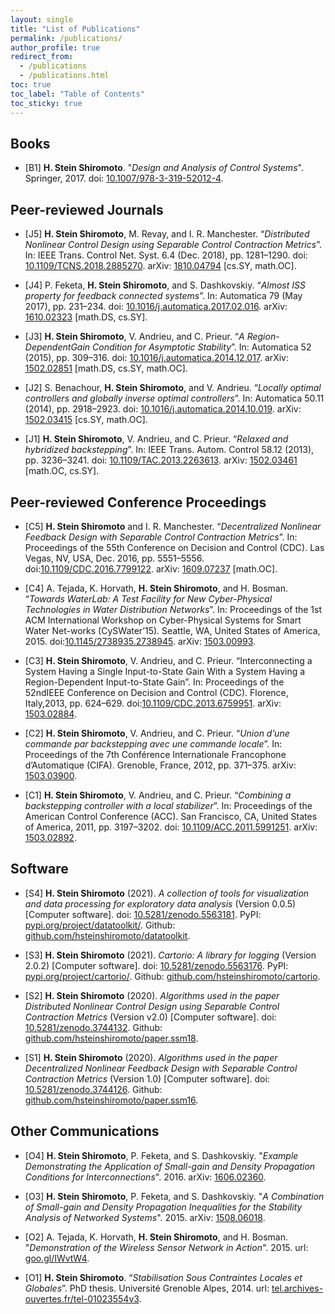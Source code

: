 ```yaml
---
layout: single
title: "List of Publications"
permalink: /publications/
author_profile: true
redirect_from:
  - /publications
  - /publications.html
toc: true
toc_label: "Table of Contents"
toc_sticky: true
---
```


## Books

* [B1] **H. Stein Shiromoto**.
  "*Design and Analysis of Control Systems*". Springer, 2017.
  doi: [10.1007/978-3-319-52012-4](http://dx.doi.org/10.1007/978-3-319-52012-4).

## Peer-reviewed Journals

* [J5] **H. Stein Shiromoto**, M. Revay, and I. R. Manchester. “*Distributed Nonlinear Control Design using Separable Control Contraction Metrics*”. In: IEEE Trans. Control Net. Syst. 6.4 (Dec. 2018), pp. 1281–1290. doi: [10.1109/TCNS.2018.2885270](http://dx.doi.org/10.1109/TCNS.2018.2885270). arXiv: [1810.04794](https://arxiv.org/abs/1810.04794) [cs.SY, math.OC].

* [J4] P. Feketa, **H. Stein Shiromoto**, and S. Dashkovskiy. “*Almost ISS property for feedback connected systems*”. In: Automatica 79 (May 2017), pp. 231–234. doi: [10.1016/j.automatica.2017.02.016](http://dx.doi.org/10.1016/j.automatica.2017.02.016). arXiv: [1610.02323](https://arxiv.org/abs/1610.02323) [math.DS, cs.SY].

* [J3] **H. Stein Shiromoto**, V. Andrieu, and C. Prieur. “*A Region-DependentGain Condition for Asymptotic Stability*”. In: Automatica 52 (2015), pp. 309–316. doi: [10.1016/j.automatica.2014.12.017](http://dx.doi.org/10.1016/j.automatica.2014.12.017). arXiv: [1502.02851](https://arxiv.org/abs/1502.02851) [math.DS, cs.SY, math.OC].

* [J2] S. Benachour, **H. Stein Shiromoto**, and V. Andrieu. “*Locally optimal controllers and globally inverse optimal controllers*”. In: Automatica 50.11 (2014), pp. 2918–2923. doi: [10.1016/j.automatica.2014.10.019](http://dx.doi.org/10.1016/j.automatica.2014.10.019). arXiv: [1502.03415](https://arxiv.org/abs/1502.03415) [cs.SY, math.OC].

* [J1] **H. Stein Shiromoto**, V. Andrieu, and C. Prieur. “*Relaxed and hybridized backstepping*”. In: IEEE Trans. Autom. Control 58.12 (2013), pp. 3236–3241. doi: [10.1109/TAC.2013.2263613](http://dx.doi.org/10.1109/TAC.2013.2263613). arXiv: [1502.03461](https://arxiv.org/abs/1502.03461) [math.OC, cs.SY].

## Peer-reviewed Conference Proceedings

* [C5] **H. Stein Shiromoto** and I. R. Manchester. “*Decentralized Nonlinear Feedback Design with Separable Control Contraction Metrics*”. In: Proceedings of the 55th Conference on Decision and Control (CDC). Las Vegas, NV, USA, Dec. 2016, pp. 5551–5556. doi:[10.1109/CDC.2016.7799122](http://dx.doi.org/10.1109/CDC.2016.7799122). arXiv: [1609.07237](https://arxiv.org/abs/1609.07237) [math.OC].

* [C4] A. Tejada, K. Horvath, **H. Stein Shiromoto**, and H. Bosman. “*Towards WaterLab: A Test Facility for New Cyber-Physical Technologies in Water Distribution Networks*”. In: Proceedings of the 1st ACM International Workshop on Cyber-Physical Systems for Smart Water Net-works (CySWater’15). Seattle, WA, United States of America, 2015. doi:[10.1145/2738935.2738945](http://dx.doi.org/10.1145/2738935.2738945). arXiv: [1503.00993](https://arxiv.org/abs/1503.00993).

* [C3] **H. Stein Shiromoto**, V. Andrieu, and C. Prieur. “Interconnecting a System Having a Single Input-to-State Gain With a System Having a Region-Dependent Input-to-State Gain”. In: Proceedings of the 52ndIEEE Conference on Decision and Control (CDC). Florence, Italy,2013, pp. 624–629. doi:[10.1109/CDC.2013.6759951](http://dx.doi.org/10.1109/CDC.2013.6759951). arXiv: [1503.02884](https://arxiv.org/abs/1503.02884).

* [C2] **H. Stein Shiromoto**, V. Andrieu, and C. Prieur. “*Union d’une commande par backstepping avec une commande locale*”. In: Proceedings of the 7th Conférence Internationale Francophone d’Automatique (CIFA). Grenoble, France, 2012, pp. 371–375. arXiv: [1503.03900](https://arxiv.org/abs/1503.03900).

* [C1] **H. Stein Shiromoto**, V. Andrieu, and C. Prieur. “*Combining a backstepping controller with a local stabilizer*”. In: Proceedings of the American Control Conference (ACC). San Francisco, CA, United States of America, 2011, pp. 3197–3202. doi: [10.1109/ACC.2011.5991251](http://dx.doi.org/10.1109/ACC.2011.5991251). arXiv: [1503.02892](https://arxiv.org/abs/1503.02892).

## Software

* [S4] **H. Stein Shiromoto** (2021). *A collection of tools for visualization and data processing for exploratory data analysis* (Version 0.0.5) [Computer software]. doi: [10.5281/zenodo.5563181](https://doi.org/10.5281/zenodo.5563181). PyPI: [pypi.org/project/datatoolkit/](https://pypi.org/project/datatoolkit/). Github: [github.com/hsteinshiromoto/datatoolkit](https://github.com/hsteinshiromoto/datatoolkit).

* [S3] **H. Stein Shiromoto** (2021). *Cartorio: A library for logging* (Version 2.0.2) [Computer software]. doi: [10.5281/zenodo.5563176](https://doi.org/10.5281/zenodo.5563176). PyPI: [pypi.org/project/cartorio/](https://pypi.org/project/cartorio/). Github: [github.com/hsteinshiromoto/cartorio](https://github.com/hsteinshiromoto/cartorio).

* [S2] **H. Stein Shiromoto** (2020). *Algorithms used in the paper Distributed Nonlinear Control Design using Separable Control Contraction Metrics* (Version v2.0) [Computer software]. doi: [10.5281/zenodo.3744132](https://doi.org/10.5281/zenodo.3744132). Github: [github.com/hsteinshiromoto/paper.ssm18](https://github.com/hsteinshiromoto/paper.ssm18).

* [S1] **H. Stein Shiromoto** (2020). *Algorithms used in the paper Decentralized Nonlinear Feedback Design with Separable Control Contraction Metrics* (Version 1.0) [Computer software]. doi: [10.5281/zenodo.3744126](https://doi.org/10.5281/zenodo.3744126). Github: [github.com/hsteinshiromoto/paper.ssm16](https://github.com/hsteinshiromoto/paper.ssm16).

## Other Communications

* [O4] **H. Stein Shiromoto**, P. Feketa, and S. Dashkovskiy. "*Example Demonstrating the Application of Small-gain and Density Propagation Conditions for Interconnections*". 2016. arXiv: [1606.02360](https://arxiv.org/abs/1606.02360).

* [O3] **H. Stein Shiromoto**, P. Feketa, and S. Dashkovskiy. "*A Combination of Small-gain and Density Propagation Inequalities for the Stability Analysis of Networked Systems*". 2015. arXiv: [1508.06018](https://arxiv.org/abs/1508.06018).

* [O2] A. Tejada, K. Horvath, **H. Stein Shiromoto**, and H. Bosman. "*Demonstration of the Wireless Sensor Network in Action*". 2015. url: [goo.gl/IWvtW4](http://goo.gl/IWvtW4).

* [O1] **H.  Stein Shiromoto**.  “*Stabilisation Sous Contraintes Locales et Globales*”. PhD thesis. Université Grenoble Alpes, 2014. url: [tel.archives-ouvertes.fr/tel-01023554v3](https://tel.archives-ouvertes.fr/tel-01023554v3).
